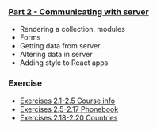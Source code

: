 ### [Part 2 - Communicating with server](https://fullstackopen.com/en/part2)
- Rendering a collection, modules
- Forms
- Getting data from server
- Altering data in server
- Adding style to React apps

### Exercise
* [Exercises 2.1-2.5 Course info](https://github.com/owenip/full-stack-open/tree/main/Part2/courseinfo)
* [Exercises 2.5-2.17 Phonebook](https://github.com/owenip/full-stack-open/tree/main/Part2/phonebook)
* [Exercises 2.18-2.20 Countries](https://github.com/owenip/full-stack-open/tree/main/Part2/countries)
